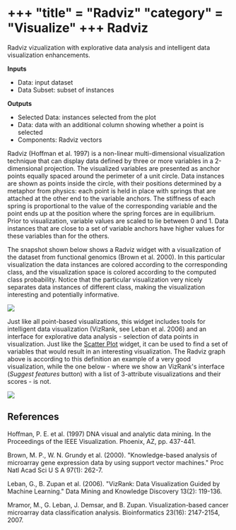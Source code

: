 +++
"title" = "Radviz"
"category" = "Visualize"
+++
Radviz
======

Radviz vizualization with explorative data analysis and intelligent data
visualization enhancements.

**Inputs**

- Data: input dataset
- Data Subset: subset of instances

**Outputs**

- Selected Data: instances selected from the plot
- Data: data with an additional column showing whether a point is selected
- Components: Radviz vectors

Radviz (Hoffman et al. 1997) is a non-linear multi-dimensional visualization technique that can display data defined by three or more variables in a 2-dimensional projection. The visualized variables are presented as anchor points equally spaced around the perimeter of a unit circle. Data instances are shown as points inside the circle, with their positions determined by a metaphor from physics: each point is held in place with springs that are attached at the other end to the variable anchors. The stiffness of each spring is proportional to the value of the corresponding variable and the point ends up at the position where the spring forces are in equilibrium. Prior to visualization, variable values are scaled to lie between 0 and 1. Data instances that are close to a set of variable anchors have higher values for these variables than for the others.

The snapshot shown below shows a Radviz widget with a visualization of the dataset from functional genomics (Brown et al. 2000). In this particular visualization the data instances are colored according to the corresponding class, and the visualization space is colored according to the computed class probability. Notice that the particular visualization very nicely separates data instances of different class, making the visualization interesting and potentially informative.

![](../images/Radviz-Brown.png)

Just like all point-based visualizations, this widget includes tools for intelligent data visualization (VizRank, see Leban et al. 2006) and an interface for explorative data analysis - selection of data points in visualization. Just like the [Scatter Plot](../../visualize/scatterplot/) widget, it can be used to find a set of variables that would result in an interesting visualization. The Radviz graph above is according to this definition an example of a very good visualization, while the one below - where we show an VizRank's interface (*Suggest features* button)
with a list of 3-attribute visualizations and their scores - is not.

![](../images/Radviz-Brown-2.png)

References
----------

Hoffman, P. E. et al. (1997) DNA visual and analytic data mining. In the Proceedings of the IEEE Visualization. Phoenix, AZ, pp. 437-441.

Brown, M. P., W. N. Grundy et al. (2000). "Knowledge-based analysis of microarray gene expression data by using support vector machines." Proc Natl Acad Sci U S A 97(1): 262-7.

Leban, G., B. Zupan et al. (2006). "VizRank: Data Visualization Guided by Machine Learning." Data Mining and Knowledge Discovery 13(2): 119-136.

Mramor, M., G. Leban, J. Demsar, and B. Zupan. Visualization-based cancer microarray data classification analysis. Bioinformatics 23(16): 2147-2154, 2007.
